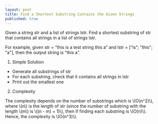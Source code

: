 ```yaml
---
layout: post
title: Find a Shortest Substring Contains the Given Strings
published: true
---
```


Given a string str and a list of strings lstr. Find a shortest substring of str that 
contains all strings in a list of strings lstr. 

For example, given str = “this is a test string this a” and lstr = [“is”; "this"; "a"], then the output string is “this a”.

1. Simple Solution

- Generate all substrings of str
- For each substring, check that it contains all strings in lstr
- Print out the smallest one

2. Complexity 

The complexity depends on the number of substrings which is \\(O(n^2)\\), where \\(n\\) is the length of str (since the number of substring with the length \\(m\\) is \\((n - m) + 1)\\), then if finding each substring is \\(O(n)\\). Hence, the complexity is \\(O(n^3)\\). 
